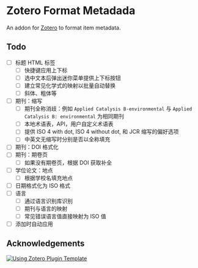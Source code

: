 # Zotero Format Metadada

An addon for [Zotero](https://www.zotero.org/) to format item metadata.

## Todo

- [ ] 标题 HTML 标签
  - [ ] 快捷键应用上下标
  - [ ] 选中文本后弹出迷你菜单提供上下标按钮
  - [ ] 建立常见化学式的映射以批量自动替换
  - [ ] 斜体、粗体等
- [ ] 期刊：缩写
  - [ ] 期刊全称消歧：例如 `Applied Catalysis B-environmental` 与 `Applied Catalysis B: environmental` 为相同期刊
  - [ ] 本地术语表，API，用户自定义术语表
  - [ ] 提供 ISO 4 with dot, ISO 4 without dot, 和 JCR 缩写的偏好选项
  - [ ] 中英文无缩写时分别是否以全称填充
- [ ] 期刊：DOI 格式化
- [ ] 期刊：期卷页
  - [ ] 如果没有期卷页，根据 DOI 获取补全
- [ ] 学位论文：地点
  - [ ] 根据学校名填充地点
- [ ] 日期格式化为 ISO 格式
- [ ] 语言
  - [ ] 通过语言识别库识别
  - [ ] 期刊与语言的映射
  - [ ] 常见错误语言值直接映射为 ISO 值
- [ ] 添加时自动应用

## Acknowledgements

[![Using Zotero Plugin Template](https://img.shields.io/badge/Using-Zotero%20Plugin%20Template-blue?style=flat-square&logo=github)](https://github.com/windingwind/zotero-plugin-template)
